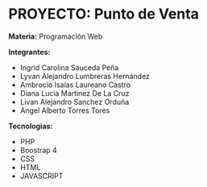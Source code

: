 # PROYECTO: Punto de Venta

**Materia:** Programación Web

**Integrantes:**

* Ingrid Carolina Sauceda Peña
* Lyvan Alejandro Lumbreras Hernández
* Ambrocio Isaías Laureano Castro
* Diana Lucia Martinez De La Cruz
* Livan Alejandro Sanchez Orduña
* Angel Alberto Torres Tores

**Tecnologias:**

* PHP
* Boostrap 4
* CSS
* HTML
* JAVASCRIPT